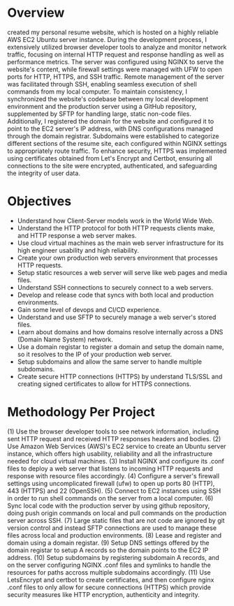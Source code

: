 # Overview 
 created my personal resume website, which is hosted on a highly reliable AWS EC2 Ubuntu server instance. During the development process, I extensively utilized browser developer tools to analyze and monitor network traffic, focusing on internal HTTP request and response handling as well as performance metrics. The server was configured using NGINX to serve the website's content, while firewall settings were managed with UFW to open ports for HTTP, HTTPS, and SSH traffic. Remote management of the server was facilitated through SSH, enabling seamless execution of shell commands from my local computer. To maintain consistency, I synchronized the website's codebase between my local development environment and the production server using a GitHub repository, supplemented by SFTP for handling large, static non-code files. Additionally, I registered the domain for the website and configured it to point to the EC2 server's IP address, with DNS configurations managed through the domain registrar. Subdomains were established to categorize different sections of the resume site, each configured within NGINX settings to appropriately route traffic. To enhance security, HTTPS was implemented using certificates obtained from Let's Encrypt and Certbot, ensuring all connections to the site were encrypted, authenticated, and safeguarding the integrity of user data.
# Objectives
- Understand how Client-Server models work in the World Wide Web.
- Understand the HTTP protocol for both HTTP requests clients make, and HTTP response a web server makes.
- Use cloud virtual machines as the main web server infrastructure for its high engineer usability and high reliability.
- Create your own production web servers environment that processes HTTP requests.
- Setup static resources a web server will serve like web pages and media files.
- Understand SSH connections to securely connect to a web servers.
- Develop and release code that syncs with both local and production environments.
- Gain some level of devops and CI/CD experience.
- Understand and use SFTP to securely manage a web server's stored files.
- Learn about domains and how domains resolve internally across a DNS (Domain Name System) network.
- Use a domain registar to register a domain and setup the domain name, so it resolves to the IP of your production web server.
- Setup subdomains and allow the same server to handle multiple subdomains.
- Create secure HTTP connections (HTTPS) by understand TLS/SSL and creating signed certificates to allow for HTTPS connections.

# Methodology Per Project
(1) Use the browser developer tools to see network information, including sent HTTP request and received HTTP responses headers and bodies.
(2) Use Amazon Web Services (AWS)'s EC2 service to create an Ubuntu server instance, which offers high usability, reliability and all the infrastructure needed for cloud virtual machines.
(3) Install NGINX and configure its .conf files to deploy a web server that listens to incoming HTTP requests and response with resource files accordingly.
(4) Configure a server's firewall settings using uncomplicated firewall (ufw) to open up ports 80 (HTTP), 443 (HTTPS) and 22 (OpenSSH).
(5) Connect to EC2 instances using SSH in order to run shell commands on the server from a local computer.
(6) Sync local code with the production server by using github repository, doing push origin commands on local and pull commands on the production server across SSH.
(7) Large static files that are not code are ignored by git version control and instead SFTP connections are used to manage these files across local and production environments.
(8) Lease and register and domain using a domain registar.
(9) Setup DNS settings offered by the domain registar to setup A records so the domain points to the EC2 IP address.
(10) Setup subdomains by registering subdomain A records, and on the server configuring NGINX .conf files and symlinks to handle the resources for paths accross multiple subdomains accordingly.
(11) Use LetsEncrypt and certbot to create certificates, and then configure nginx .conf files to only allow for secure connections (HTTPS) which provide security measures like HTTP encryption, authenticity and integrity.

